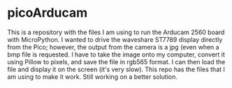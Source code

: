 # picoArducam

This is a repository with the files I am using to run the Arducam 2560 board with MicroPython.  I wanted to drive the waveshare ST7789 display directly from the Pico; however, the output from the camera is a jpg (even when a bmp file is requested.  I have to take the image onto my computer, convert it using Pillow to pixels, and save the file in rgb565 format.  I can then load the file and display it on the screen (it's very slow).  This repo has the files that I am using to make it work.  Still working on a better solution.
